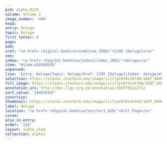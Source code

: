 ```yaml
---
pid: alpha_0225
volume: Volume 1
image_number: '449'
head:
entry: Deluge
topic: Deluge
first_letter: D
page:
add:
xref: "<a href='/digital-beehive/num6/num_2000/'>1395 [Deluge]</a>"
see:
index: "<a href='/digital-beehive/index1/index_1003/'>deluge</a>"
item: "#item-a503485d3"
unparsed:
line: 'Entry: Deluge|Topic: Deluge|Xref: 1395 [Deluge]|Index: deluge|#item-a503485d3'
selection: https://stacks.stanford.edu/image/iiif/ps974xt6740/1607_0448/326,197,3099,461/full/0/default.jpg
full_image: https://stacks.stanford.edu/image/iiif/ps974xt6740/1607_0448/full/full/0/default.jpg
annotation_uri: http://dev.llgc.org.uk/annotation/1507755112712
sort_value: '144910197'
insertion:
thumbnail: https://stacks.stanford.edu/image/iiif/ps974xt6740/1607_0448/326,197,600,180/250,/0/default.jpg
label: Deluge
location: "<a href='/digital-beehive/toc/toc1_439/'>Full Page</a>"
issue:
also_in_entry:
order: '224'
layout: alpha_item
collection: alpha1
---
```

